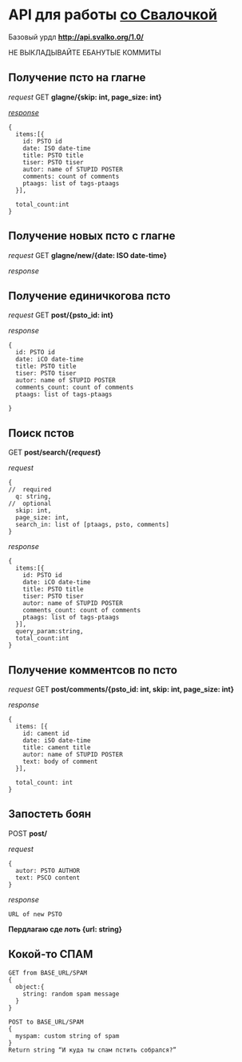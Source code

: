 # API для работы [со Свалочкой](http://svalko.org)

Базовый урдл **http://api.svalko.org/1.0/**

НЕ ВЫКЛАДЫВАЙТЕ ЕБАНУТЫЕ КОММИТЫ

## Получение псто на глагне

_request_
GET **glagne/{skip: int, page_size: int}**

[_response_](#glagne-psto-response)
```
{
  items:[{  
    id: PSTO id
    date: ISO date-time
    title: PSTO title
    tiser: PSTO tiser
    autor: name of STUPID POSTER
    comments: count of comments
    ptaags: list of tags-ptaags
  }],

  total_count:int
}
```

## Получение новых псто с глагне

_request_
GET **glagne/new/{date: ISO date-time}**

<a name="glagne-psto-response">_response_</a>

## Получение единичкогова псто

_request_
GET **post/{psto_id: int}**

_response_
```
{
  id: PSTO id
  date: iCO date-time
  title: PSTO title
  tiser: PSTO tiser
  autor: name of STUPID POSTER
  comments_count: count of comments
  ptaags: list of tags-ptaags
  
}
```

## Поиск пстов

GET **post/search/{_request_}**

_request_
```
{
//  required
  q: string,
//  optional
  skip: int,
  page_size: int,
  search_in: list of [ptaags, psto, comments]
}
```

_response_
```
{
  items:[{
    id: PSTO id
    date: iCO date-time
    title: PSTO title
    tiser: PSTO tiser
    autor: name of STUPID POSTER
    comments_count: count of comments
    ptaags: list of tags-ptaags
  }],
  query_param:string,
  total_count:int
}
```

## Получение комментсов по псто

_request_
GET **post/comments/{psto_id: int, skip: int, page_size: int}**

_response_
```
{
  items: [{
    id: cament id
    date: iSO date-time
    title: cament title
    autor: name of STUPID POSTER
    text: body of comment
  }],
  
  total_count: int
}
```

## Запостеть боян

POST **post/**

_request_
```
{
  autor: PSTO AUTHOR
  text: PSCO content
}
```

_response_

```
URL of new PSTO
```
**Пердлагаю сде лоть {url: string}**

## Кокой-то СПАМ
```
GET from BASE_URL/SPAM 
{
  object:{
    string: random spam message
  }
}

POST to BASE_URL/SPAM
{
  myspam: custom string of spam 
}
Return string “И куда ты спам пстить собрался?”
```